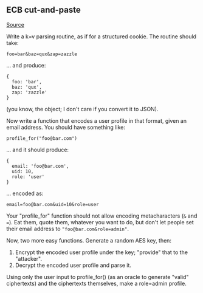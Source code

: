 ## ECB cut-and-paste

[Source](http://cryptopals.com/sets/2/challenges/13/)

Write a k=v parsing routine, as if for a structured cookie. The routine should take: 

`foo=bar&baz=qux&zap=zazzle`

... and produce: 

    {
      foo: 'bar',
      baz: 'qux',
      zap: 'zazzle'
    }
(you know, the object; I don't care if you convert it to JSON).

Now write a function that encodes a user profile in that format, given an email address. You should have something like:

`profile_for("foo@bar.com")`

... and it should produce:

    {
      email: 'foo@bar.com',
      uid: 10,
      role: 'user'
    }

... encoded as:

`email=foo@bar.com&uid=10&role=user`

Your "profile_for" function should not allow encoding metacharacters (`&` and `=`). Eat them, quote them, whatever you want to do, but don't let people set their email address to `"foo@bar.com&role=admin"`.

Now, two more easy functions. Generate a random AES key, then:

1. Encrypt the encoded user profile under the key; "provide" that to the "attacker".
2. Decrypt the encoded user profile and parse it.

Using only the user input to profile_for() (as an oracle to generate "valid" ciphertexts) and the ciphertexts themselves, make a role=admin profile.
